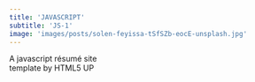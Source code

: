 ```yaml
---
title: 'JAVASCRIPT'
subtitle: 'JS-1'
image: 'images/posts/solen-feyissa-tSfSZb-eocE-unsplash.jpg'
---
```

<p>A javascript résumé site<br />
template by HTML5 UP</p>
